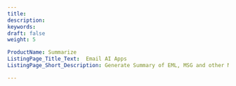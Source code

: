 ```yaml
---
title: 
description: 
keywords: 
draft: false
weight: 5

ProductName: Summarize
ListingPage_Title_Text:  Email AI Apps
ListingPage_Short_Description: Generate Summary of EML, MSG and other Microsoft Outlook files, with AI for FREE.

---
```


